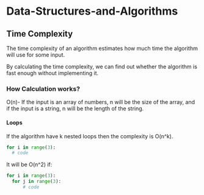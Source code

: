 # Data-Structures-and-Algorithms


## Time Complexity

The time complexity of an algorithm estimates how much time the algorithm will use for some input. 

By calculating the time complexity, we can find out whether the algorithm is fast enough without implementing it.

### How Calculation works?

O(n)- If the input is an array of numbers, n will be the size of the array, and if the input is a string, n will be the length of the string.

#### Loops

If the algorithm have k nested loops then the complexity is O(n^k).

```python
for i in range(3):
  # code

```

It will be O(n^2) if:

```python
for i in range(3):
  for j in range(3):
      # code

```
